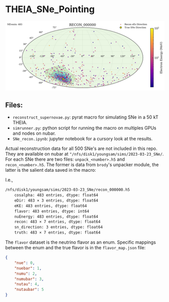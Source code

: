 # THEIA_SNe_Pointing

![recon_000000](images/recon_000000.jpg)

## Files:

* `reconstruct_supernovae.py`: pyrat macro for simulating SNe in a 50 kT THEIA.
* `simrunner.py`: python script for running the macro on multiples GPUs and nodes on nubar.
* `SNe_recon.ipynb`: jupyter notebook for a cursory look at the results.

Actual reconstruction data for all 500 SNe's are not included in this repo. They are available on
nubar at `"/nfs/disk1/youngsam/sims/2023-03-23_SNe/`. For each SNe there are two files:
`unpack_<number>.h5` and `recon_<number>.h5`. The former is data from `brody`'s unpacker
module, the latter is the salient data saved in the macro:

I.e.,

```sh
/nfs/disk1/youngsam/sims/2023-03-23_SNe/recon_000000.h5
    cosalpha: 483 entries, dtype: float64
    eDir: 483 × 3 entries, dtype: float64
    eKE: 483 entries, dtype: float64
    flavor: 483 entries, dtype: int64
    nuEnergy: 483 entries, dtype: float64
    recon: 483 × 7 entries, dtype: float64
    sn_direction: 3 entries, dtype: float64
    truth: 483 × 7 entries, dtype: float64
```

The `flavor` dataset is the neutrino flavor as an enum. Specific mappings between the enum
and the true flavor is in the `flavor_map.json` file:

```json
{
    "nue": 0,
    "nuebar": 1,
    "numu": 2,
    "numubar": 3,
    "nutau": 4,
    "nutaubar": 5
}
```